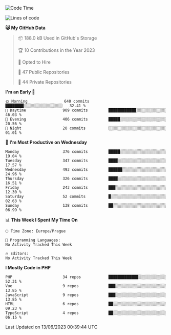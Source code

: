 <!--START_SECTION:waka-->
![Code Time](http://img.shields.io/badge/Code%20Time-1%2C583%20hrs%2058%20mins-blue)

![Lines of code](https://img.shields.io/badge/From%20Hello%20World%20I%27ve%20Written-683.9%20thousand%20lines%20of%20code-blue)

**🐱 My GitHub Data** 

> 📦 188.0 kB Used in GitHub's Storage 
 > 
> 🏆 10 Contributions in the Year 2023
 > 
> 💼 Opted to Hire
 > 
> 📜 47 Public Repositories 
 > 
> 🔑 44 Private Repositories 
 > 
**I'm an Early 🐤** 

```text
🌞 Morning                640 commits         ████████░░░░░░░░░░░░░░░░░   32.41 % 
🌆 Daytime                909 commits         ████████████░░░░░░░░░░░░░   46.03 % 
🌃 Evening                406 commits         █████░░░░░░░░░░░░░░░░░░░░   20.56 % 
🌙 Night                  20 commits          ░░░░░░░░░░░░░░░░░░░░░░░░░   01.01 % 
```
📅 **I'm Most Productive on Wednesday** 

```text
Monday                   376 commits         █████░░░░░░░░░░░░░░░░░░░░   19.04 % 
Tuesday                  347 commits         ████░░░░░░░░░░░░░░░░░░░░░   17.57 % 
Wednesday                493 commits         ██████░░░░░░░░░░░░░░░░░░░   24.96 % 
Thursday                 326 commits         ████░░░░░░░░░░░░░░░░░░░░░   16.51 % 
Friday                   243 commits         ███░░░░░░░░░░░░░░░░░░░░░░   12.30 % 
Saturday                 52 commits          █░░░░░░░░░░░░░░░░░░░░░░░░   02.63 % 
Sunday                   138 commits         ██░░░░░░░░░░░░░░░░░░░░░░░   06.99 % 
```


📊 **This Week I Spent My Time On** 

```text
🕑︎ Time Zone: Europe/Prague

💬 Programming Languages: 
No Activity Tracked This Week

🔥 Editors: 
No Activity Tracked This Week
```

**I Mostly Code in PHP** 

```text
PHP                      34 repos            █████████████░░░░░░░░░░░░   52.31 % 
Vue                      9 repos             ███░░░░░░░░░░░░░░░░░░░░░░   13.85 % 
JavaScript               9 repos             ███░░░░░░░░░░░░░░░░░░░░░░   13.85 % 
HTML                     6 repos             ██░░░░░░░░░░░░░░░░░░░░░░░   09.23 % 
TypeScript               4 repos             ██░░░░░░░░░░░░░░░░░░░░░░░   06.15 % 
```




 Last Updated on 13/06/2023 00:39:44 UTC
<!--END_SECTION:waka-->
<!--
**AlexKratky/AlexKratky** is a ✨ _special_ ✨ repository because its `README.md` (this file) appears on your GitHub profile.

Here are some ideas to get you started:

- 🔭 I’m currently working on ...
- 🌱 I’m currently learning ...
- 👯 I’m looking to collaborate on ...
- 🤔 I’m looking for help with ...
- 💬 Ask me about ...
- 📫 How to reach me: ...
- 😄 Pronouns: ...
- ⚡ Fun fact: ...
-->
